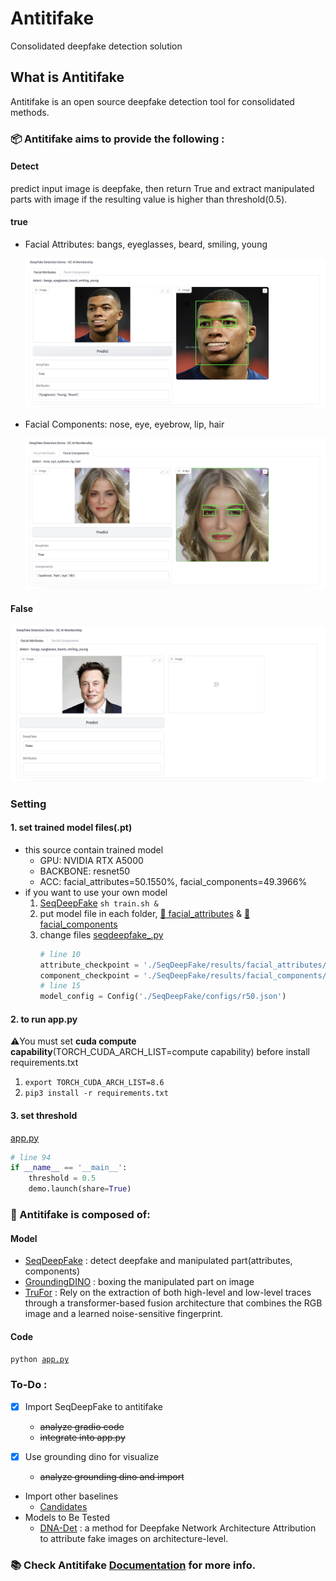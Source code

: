 # Antitifake
Consolidated deepfake detection solution
<!--
[![eBPF Emerging Project](https://img.shields.io/badge/ebpf.io-Emerging--App-success)](https://ebpf.io/projects#loxilb) [![Go Report Card](https://goreportcard.com/badge/github.com/loxilb-io/loxilb)](https://goreportcard.com/report/github.com/loxilb-io/loxilb) ![build workflow](https://github.com/loxilb-io/loxilb/actions/workflows/docker-image.yml/badge.svg) ![sanity workflow](https://github.com/loxilb-io/loxilb/actions/workflows/basic-sanity.yml/badge.svg) ![apache](https://img.shields.io/badge/license-Apache-blue.svg) [![Info][docs-shield]][docs-url] [![Slack](https://img.shields.io/badge/community-join%20slack-blue)](https://www.loxilb.io/members)  
-->

## What is Antitifake

Antitifake is an open source deepfake detection tool for consolidated methods.

### 📦 Antitifake aims to provide the following :   
#### Detect
predict input image is deepfake, then return True and extract manipulated parts with image if the resulting value is higher than threshold(0.5).

#### true
- Facial Attributes: bangs, eyeglasses, beard, smiling, young
  
  ![attributes](./.asset/attribute_result.png)
  
- Facial Components: nose, eye, eyebrow, lip, hair
  
  ![components](./.asset/component_result.png)

#### False

  ![false](./.asset/false_result.png)

### Setting
#### 1. set trained model files(.pt)
- this source contain trained model
  - GPU: NVIDIA RTX A5000
  - BACKBONE: resnet50
  - ACC: facial_attributes=50.1550%, facial_components=49.3966%
- if you want to use your own model
  1. [SeqDeepFake](https://github.com/rshaojimmy/SeqDeepFake) ```sh train.sh &```
  2. put model file in each folder, [📁 facial_attributes](./SeqDeepFake/results/facial_attributes) & [📁 facial_components](./SeqDeepFake/results/facial_components)
  3. change files [seqdeepfake_.py](./seqdeepfake_.py)
     ```python
     # line 10
     attribute_checkpoint = './SeqDeepFake/results/facial_attributes/best_model_adaptive.pt'
     component_checkpoint = './SeqDeepFake/results/facial_components/best_model_adaptive.pt'
     # line 15
     model_config = Config('./SeqDeepFake/configs/r50.json')
     ```
  
#### 2. to run app.py
⚠️You must set **cuda compute capability**(TORCH_CUDA_ARCH_LIST=compute capability) before install requirements.txt
1. ```export TORCH_CUDA_ARCH_LIST=8.6```
2. ```pip3 install -r requirements.txt```

#### 3. set threshold
[app.py](app.py)

```python
# line 94
if __name__ == '__main__':
    threshold = 0.5
    demo.launch(share=True)
```

### 🧿 Antitifake is composed of:       
#### Model
- [SeqDeepFake](https://github.com/rshaojimmy/SeqDeepFake) : detect deepfake and manipulated part(attributes, components)
- [GroundingDINO](https://github.com/IDEA-Research/GroundingDINO) : boxing the manipulated part on image
- [TruFor](https://github.com/grip-unina/TruFor) : Rely on the extraction of both high-level and low-level traces through a transformer-based fusion architecture that combines the RGB image and a learned noise-sensitive fingerprint.

#### Code
<code>python [app.py](app.py)</code>

### To-Do :       
- [x] Import SeqDeepFake to antitifake
  - ~~analyze gradio code~~
  - ~~integrate into app.py~~

- [x] Use grounding dino for visualize
  - ~~analyze grounding dino and import~~
- Import other baselines
    * [Candidates](https://github.com/Daisy-Zhang/Awesome-Deepfakes-Detection)
- Models to Be Tested
    * [DNA-Det](https://github.com/ICTMCG/DNA-Det) : a method for Deepfake Network Architecture Attribution to attribute fake images on architecture-level.



 
### 📚 Check Antitifake [Documentation](https:///) for more info.   

[docs-shield]: https://img.shields.io/badge/info-docs-blue
[docs-url]: https://loxilb-io.github.io/loxilbdocs/
[slack=shield]: https://img.shields.io/badge/Community-Join%20Slack-blue
[slack-url]: https://www.loxilb.io/members
